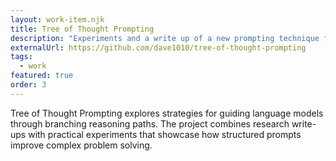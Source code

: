 ```yaml
---
layout: work-item.njk
title: Tree of Thought Prompting
description: "Experiments and a write up of a new prompting technique for Large Language Models like ChatGPT."
externalUrl: https://github.com/dave1010/tree-of-thought-prompting
tags:
  - work
featured: true
order: 3
---
```

Tree of Thought Prompting explores strategies for guiding language models through branching reasoning paths. The project
combines research write-ups with practical experiments that showcase how structured prompts improve complex problem solving.
